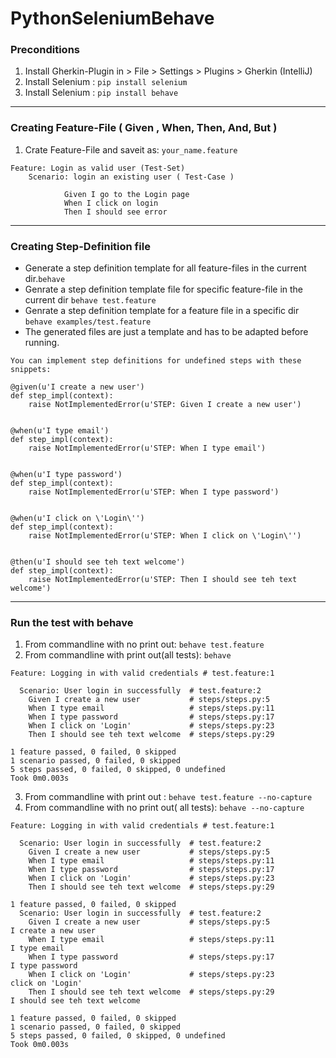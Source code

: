 # PythonSeleniumBehave

### Preconditions

1. Install Gherkin-Plugin in > File > Settings > Plugins > Gherkin (IntelliJ)
2. Install Selenium : ``pip install selenium``
3. Install Selenium : ``pip install behave``
----
###  Creating Feature-File ( Given , When, Then, And, But )

1. Crate Feature-File and saveit as:  `your_name.feature`

```
Feature: Login as valid user (Test-Set)
    Scenario: login an existing user ( Test-Case )
        
            Given I go to the Login page
            When I click on login 
            Then I should see error
```
----

### Creating Step-Definition file 

- Generate a step definition template for all feature-files in the current dir.``behave``
- Genrate a step definition template file for specific feature-file in the current dir ``behave test.feature``
- Genrate a step definition template for a feature file in a specific dir ``behave examples/test.feature``
- The generated files are just a template and has to be adapted before running.

```
You can implement step definitions for undefined steps with these snippets:

@given(u'I create a new user')
def step_impl(context):
    raise NotImplementedError(u'STEP: Given I create a new user')


@when(u'I type email')
def step_impl(context):
    raise NotImplementedError(u'STEP: When I type email')


@when(u'I type password')
def step_impl(context):
    raise NotImplementedError(u'STEP: When I type password')


@when(u'I click on \'Login\'')
def step_impl(context):
    raise NotImplementedError(u'STEP: When I click on \'Login\'')


@then(u'I should see teh text welcome')
def step_impl(context):
    raise NotImplementedError(u'STEP: Then I should see teh text welcome')

```

----

### Run the test with behave

1. From commandline with no print out: ``behave test.feature``
2. From commandline with print out(all tests): ``behave``

```
Feature: Logging in with valid credentials # test.feature:1

  Scenario: User login in successfully  # test.feature:2
    Given I create a new user           # steps/steps.py:5
    When I type email                   # steps/steps.py:11
    When I type password                # steps/steps.py:17
    When I click on 'Login'             # steps/steps.py:23
    Then I should see teh text welcome  # steps/steps.py:29

1 feature passed, 0 failed, 0 skipped
1 scenario passed, 0 failed, 0 skipped
5 steps passed, 0 failed, 0 skipped, 0 undefined
Took 0m0.003s

```

3. From commandline with print out : ``behave test.feature --no-capture``
4. From commandline with no print out( all tests): ``behave --no-capture``


```
Feature: Logging in with valid credentials # test.feature:1

  Scenario: User login in successfully  # test.feature:2
    Given I create a new user           # steps/steps.py:5
    When I type email                   # steps/steps.py:11
    When I type password                # steps/steps.py:17
    When I click on 'Login'             # steps/steps.py:23
    Then I should see teh text welcome  # steps/steps.py:29

1 feature passed, 0 failed, 0 skipped
  Scenario: User login in successfully  # test.feature:2
    Given I create a new user           # steps/steps.py:5
I create a new user
    When I type email                   # steps/steps.py:11
I type email
    When I type password                # steps/steps.py:17
I type password
    When I click on 'Login'             # steps/steps.py:23
click on 'Login'
    Then I should see teh text welcome  # steps/steps.py:29
I should see teh text welcome

1 feature passed, 0 failed, 0 skipped
1 scenario passed, 0 failed, 0 skipped
5 steps passed, 0 failed, 0 skipped, 0 undefined
Took 0m0.003s

````


